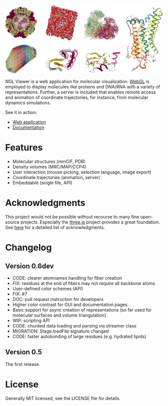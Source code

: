 
![Gallery](gallery.png)


NGL Viewer is a web application for molecular visualization. [WebGL](https://get.webgl.org/) is employed to display molecules like proteins and DNA/RNA with a variety of representations. Further, a server is included that enables remote access and animation of coordinate trajectories, for instance, from molecular dynamics simulations.


See it in action:

* [Web application](http://proteinformatics.charite.de/ngl)
* [Documentation](http://proteinformatics.charite.de/ngl/doc)


Features
========

* Molecular structures (mmCIF, PDB)
* Density volumes (MRC/MAP/CCP4)
* User interaction (mouse picking, selection language, image export)
* Coordinate trajectories (animation, server)
* Embeddable (single file, API)


Acknowledgments
===============

This project would not be possible without recourse to many fine open-source projects. Especially the [three.js](http://threejs.org/) project provides a great foundation. See [here](http://proteinformatics.charite.de/ngl/doc/index.html#User_manual/Development/Acknowledgment) for a detailed list of acknowledgments.


Changelog
=========

Version 0.6dev
--------------

* CODE: clearer atomnames handling for fiber creation
* FIX: residues at the end of fibers may not require all backbone atoms
* User-defined color schemes (API)
* FIX: #7
* DOC: pull request instruction for developers
* Higher color contrast for GUI and documentation pages
* Basic support for async creation of representations (so far used for molecular surfaces and volume triangulation)
* WIP: scripting API
* CODE: chunked data loading and parsing via streamer class
* MIGRATION: Stage.loadFile signature changed
* CODE: faster autobonding of large residues (e.g. hydrated lipids)


Version 0.5
-----------

The first release.


License
=======

Generally MIT licensed, see the LICENSE file for details.
